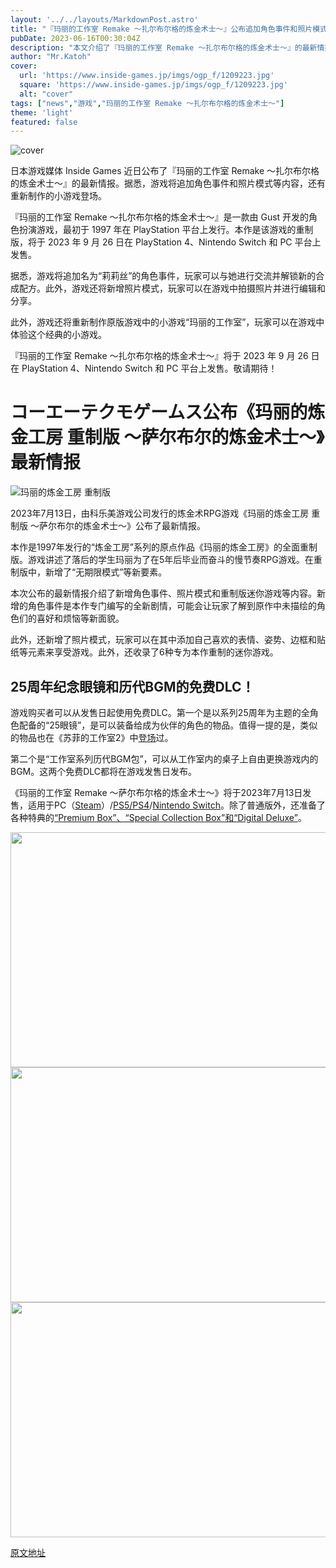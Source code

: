 ```yaml
---
layout: '../../layouts/MarkdownPost.astro'
title: "『玛丽的工作室 Remake ～扎尔布尔格的炼金术士～』公布追加角色事件和照片模式等最新情报！还有重新制作的小游戏登场"
pubDate: 2023-06-16T00:30:04Z
description: "本文介绍了『玛丽的工作室 Remake ～扎尔布尔格的炼金术士～』的最新情报，包括追加角色事件和照片模式等内容，还有重新制作的小游戏登场。"
author: "Mr.Katoh"
cover:
  url: 'https://www.inside-games.jp/imgs/ogp_f/1209223.jpg'
  square: 'https://www.inside-games.jp/imgs/ogp_f/1209223.jpg'
  alt: "cover"
tags: ["news","游戏","玛丽的工作室 Remake ～扎尔布尔格的炼金术士～"]
theme: 'light'
featured: false
---
```


![cover](https://www.inside-games.jp/imgs/ogp_f/1209223.jpg)

日本游戏媒体 Inside Games 近日公布了『玛丽的工作室 Remake ～扎尔布尔格的炼金术士～』的最新情报。据悉，游戏将追加角色事件和照片模式等内容，还有重新制作的小游戏登场。

『玛丽的工作室 Remake ～扎尔布尔格的炼金术士～』是一款由 Gust 开发的角色扮演游戏，最初于 1997 年在 PlayStation 平台上发行。本作是该游戏的重制版，将于 2023 年 9 月 26 日在 PlayStation 4、Nintendo Switch 和 PC 平台上发售。

据悉，游戏将追加名为“莉莉丝”的角色事件，玩家可以与她进行交流并解锁新的合成配方。此外，游戏还将新增照片模式，玩家可以在游戏中拍摄照片并进行编辑和分享。

此外，游戏还将重新制作原版游戏中的小游戏“玛丽的工作室”，玩家可以在游戏中体验这个经典的小游戏。

『玛丽的工作室 Remake ～扎尔布尔格的炼金术士～』将于 2023 年 9 月 26 日在 PlayStation 4、Nintendo Switch 和 PC 平台上发售。敬请期待！

# コーエーテクモゲームス公布《玛丽的炼金工房 重制版 ～萨尔布尔的炼金术士～》最新情报

![玛丽的炼金工房 重制版](https://www.inside-games.jp/imgs/zoom/1209261.jpg)

2023年7月13日，由科乐美游戏公司发行的炼金术RPG游戏《玛丽的炼金工房 重制版 ～萨尔布尔的炼金术士～》公布了最新情报。

本作是1997年发行的“炼金工房”系列的原点作品《玛丽的炼金工房》的全面重制版。游戏讲述了落后的学生玛丽为了在5年后毕业而奋斗的慢节奏RPG游戏。在重制版中，新增了“无期限模式”等新要素。

本次公布的最新情报介绍了新增角色事件、照片模式和重制版迷你游戏等内容。新增的角色事件是本作专门编写的全新剧情，可能会让玩家了解到原作中未描绘的角色们的喜好和烦恼等新面貌。

此外，还新增了照片模式，玩家可以在其中添加自己喜欢的表情、姿势、边框和贴纸等元素来享受游戏。此外，还收录了6种专为本作重制的迷你游戏。
## 25周年纪念眼镜和历代BGM的免费DLC！

游戏购买者可以从发售日起使用免费DLC。第一个是以系列25周年为主题的全角色配备的“25眼镜”，是可以装备给成为伙伴的角色的物品。值得一提的是，类似的物品也在《苏菲的工作室2》中<a target="_blank" rel="noopener noreferrer nofollow" href="https://www.gamecity.ne.jp/atelier/sophie2/dlc.html#free1">登场</a>过。

第二个是“工作室系列历代BGM包”，可以从工作室内的桌子上自由更换游戏内的BGM。这两个免费DLC都将在游戏发售日发布。

《玛丽的工作室 Remake ～萨尔布尔格的炼金术士～》将于2023年7月13日发售，适用于PC（<a target="_blank" rel="noopener noreferrer nofollow" href="https://store.steampowered.com/app/2138090/_Remake/">Steam</a>）/<a target="_blank" rel="noopener noreferrer nofollow" href="https://store.playstation.com/ja-jp/concept/10006379/">PS5/PS4</a>/<a target="_blank" rel="noopener noreferrer nofollow" href="https://store-jp.nintendo.com/list/software/70010000059376.html">Nintendo Switch</a>。除了普通版外，还准备了各种特典的<a target="_blank" rel="noopener noreferrer nofollow" href="https://www.gamecity.ne.jp/atelier/marie-re/products.html">“Premium Box”、“Special Collection Box”和“Digital Deluxe”</a>。

<div class="ctms-editor-image"><img src="https://www.inside-games.jp/imgs/zoom/1209273.jpg" class="inline-article-image" width="670" height="376"></div><div class="ctms-editor-image"><img src="https://www.inside-games.jp/imgs/zoom/1209274.jpg" class="inline-article-image" width="670" height="376"></div><div class="ctms-editor-image"><img src="https://www.inside-games.jp/imgs/zoom/1209275.jpg" class="inline-article-image" width="670" height="376"></div>

  [原文地址](https://www.inside-games.jp/article/2023/06/16/146599.html)